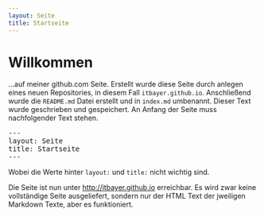```yaml
---
layout: Seite
title: Startseite
---
```


# Willkommen

...auf meiner github.com Seite.
Erstellt wurde diese Seite durch anlegen eines neuen Repositories, in diesem Fall `itbayer.github.io`.
Anschließend wurde die `README.md` Datei erstellt und in `index.md` umbenannt. 
Dieser Text wurde geschrieben und gespeichert.
An Anfang der Seite muss nachfolgender Text stehen.

<pre>
---
layout: Seite
title: Startseite
---
</pre>

Wobei die Werte hinter `layout:` und `title:` nicht wichtig sind.

Die Seite ist nun unter <a href="http://itbayer.github.io/">http://itbayer.github.io</a> erreichbar.
Es wird zwar keine vollständige Seite ausgeliefert, sondern nur der HTML Text der jweiligen Markdown
Texte, aber es funktioniert.



